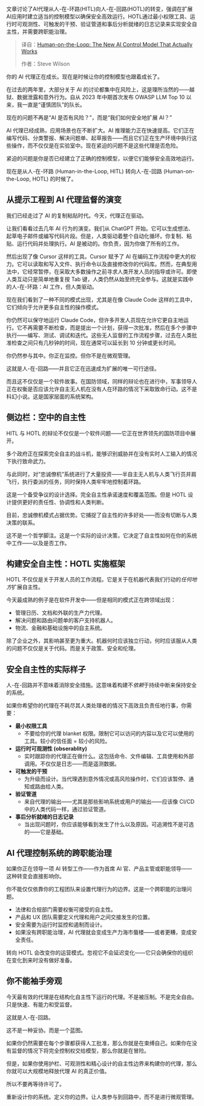 <!--
title: 人机回路：一种真正奏效的全新AI控制模型
cover: https://cdn.thenewstack.io/media/2025/07/5e9ee0d9-dawit-2b_coiuzcki-unsplash-scaled.jpg
summary: 文章讨论了AI代理从人-在-环路(HITL)向人-在-回路(HOTL)的转变，强调在扩展AI应用时建立适当的控制模型以确保安全高效运行。HOTL通过最小权限工具、运行时可观测性、可触发的干预、验证管道和事后分析就绪的日志记录来实现安全自主性，并需要跨职能治理。
-->

文章讨论了AI代理从人-在-环路(HITL)向人-在-回路(HOTL)的转变，强调在扩展AI应用时建立适当的控制模型以确保安全高效运行。HOTL通过最小权限工具、运行时可观测性、可触发的干预、验证管道和事后分析就绪的日志记录来实现安全自主性，并需要跨职能治理。

> 译自：[Human-on-the-Loop: The New AI Control Model That Actually Works](https://thenewstack.io/human-on-the-loop-the-new-ai-control-model-that-actually-works/)
> 
> 作者：Steve Wilson

你的 AI 代理正在成长。现在是时候让你的控制模型也跟着成长了。

在过去的两年里，大部分关于 AI 的讨论都集中在风险上，这是理所当然的——越狱、数据泄露和意外行为。自从 2023 年中期首次发布 OWASP LLM Top 10 以来，我一直是“谨慎团队”的队长。

现在的问题不再是“AI 是否有风险？”，而是“我们如何安全地扩展 AI？”

AI 代理已经成熟，应用场景也在不断扩大。AI 推理能力正在快速提高。它们正在编写代码、分类警报、解决问题单、起草报告——而且它们正在生产环境中执行这些操作，而不仅仅是在实验室中。现在紧迫的问题不是这些代理是否危险。

紧迫的问题是你是否已经建立了正确的控制模型，以便它们能够安全高效地运行。

现在是从人-在-环路 (Human-in-the-Loop, HITL) 转向人-在-回路 (Human-on-the-Loop, HOTL) 的时候了。

## 从提示工程到 AI 代理监督的演变

我们已经走过了 AI 的复制粘贴时代。今天，代理正在驱动。

让我们看看过去几年 AI 行为的演变。我们从 ChatGPT 开始。它可以生成想法、起草电子邮件或编写代码片段。但是，人类驱动着整个自动化循环。你复制、粘贴、运行代码并处理执行。AI 是被动的。你负责，因为你做了所有的工作。

然后出现了像 Cursor 这样的工具。Cursor 赋予了 AI 在编码工作流程中更大的权力。它可以读取和写入文件、执行命令以及直接修改你的代码库。然而，在典型用法中，它经常暂停，在采取大多数操作之前寻求人类开发人员的指导或许可。即使人类互动只是简单地重复按 Tab 键，人类仍然从始至终完全参与。这就是实践中的人-在-环路：AI 工作，但人类驱动。

现在我们看到了一种不同的模式出现，尤其是在像 Claude Code 这样的工具中，它们倾向于允许更多自主性的操作模式。

你仍然可以保守地运行 Claude Code，但许多开发人员现在允许它更自主地运行。它不再需要不断检查，而是提出一个计划，获得一次批准，然后在多个步骤中执行——编写、测试、调试和迭代。这些无人监督的工作流程步骤，过去在人类批准检查之间只有几秒钟的时间，现在通常可以延长到 10 分钟或更长时间。

你仍然参与其中。你正在监控。但你不是在微观管理。

这就是人-在-回路——并且它正在迅速成为扩展的唯一可行途径。

而且这不仅仅是一个软件故事。在国防领域，同样的辩论也在进行中，军事领导人正在权衡是否应该允许自主无人机在没有人在环路的情况下采取致命行动。这不是科幻小说。这是国家层面的系统架构。

## 侧边栏：空中的自主性

HITL 与 HOTL 的辩论不仅仅是一个软件问题——它正在世界领先的国防项目中展开。

多个政府正在探索完全自主的战斗机，能够识别威胁并在没有实时人工输入的情况下执行致命武力。

与此同时，对“忠诚僚机”系统进行了大量投资——半自主无人机与人类飞行员并肩飞行，执行委派的任务，同时保持人类牢牢地控制着环路。

这是一个备受争议的设计选择。完全自主性承诺速度和覆盖范围。但是 HOTL 设计提供更好的责任性、协调性和人类判断。

目前，忠诚僚机模式占据优势。它捕捉了自主性的许多好处——而没有切断与人类决策的联系。

这不是一个哲学脚注。这是一个实际的设计决策，它决定了自主性如何在你的系统中工作——以及是否工作。

## 构建安全自主性：HOTL 实施框架

HOTL 不仅仅是关于开发人员的工作流程。它是关于在机器代表我们行动的*任何地方*扩展自主性。

今天最成熟的例子是在软件开发中——但是相同的模式正在跨领域出现：

* 管理日历、文档和外联的生产力代理。
* 解决问题和路由问题单的客户支持机器人。
* 物流、金融和基础设施中的自主系统。

除了企业之外，其影响甚至更为重大。机器何时应该独立行动，何时应该服从人类的问题不仅仅是关于代码。而是关于政策、安全和伦理。

## **安全自主性的实际样子**

人-在-回路并不意味着消除安全措施。这意味着构建不*依赖*于持续中断来保持安全的系统。

如果你希望你的代理在不耗尽其人类处理者的情况下高效且负责任地行事，你需要：

* **最小权限工具**
  + 不要给你的代理 blanket 权限。限制它可以访问的内容以及它可以使用的工具。较小的信任面 = 较小的风险。
* **运行时可观测性 (obserablity)**
  + 实时跟踪你的代理正在做什么。这包括命令、文件编辑、工具使用和外部调用。不仅仅是日志——而是遥测数据。
* **可触发的干预**
  + 为升级而设计。当代理遇到意外情况或高风险操作时，它们应该暂停、通知或路由给人类。
* **验证管道**
  + 来自代理的输出——尤其是那些影响系统或用户的输出——应该像 CI/CD 中的人类代码一样，通过验证管道。
* **事后分析就绪的日志记录**
  + 当出现问题时，你应该能够看到发生了什么以及原因。可追溯性不是可选的——它是基础。

## AI 代理控制系统的跨职能治理

如果你正在领导一项 AI 转型工作——作为首席 AI 官、产品主管或职能领导——这种转变会直接影响你。

你不能仅仅依靠你的工程团队来设置代理行为的边界。这是一个跨职能的治理问题。

* 法律和合规部门需要权衡可接受的自主性。
* 产品和 UX 团队需要定义代理和用户之间交接发生的位置。
* 安全需要为运行时监控和遏制而设计。
* 如果没有跨职能治理，AI 代理就会变成生产力海市蜃楼——或者更糟，变成安全责任。

转向 HOTL 会改变你的运营模式。忽视它不会延迟变化——它只会确保你的组织在变化到来时没有做好准备。

## **你不能袖手旁观**

今天最有效的代理是在结构化自主性下运行的代理。不是被压制。不是完全自由。只是快速、有能力和受监督。

这就是人-在-回路。

这不是一种妥协。而是一个蓝图。

如果你仍然需要在每个步骤都获得人工批准，那么你就是在束缚自己。如果你在没有监督的情况下将完全控制权交给模型，那么你就是在冒险。

但是，如果你使用护栏、可观测性和精心设计的自主性边界来构建你的代理，那么你就可以大规模地释放代理 AI 的真正价值。

所以不要再等待许可了。

重新设计你的系统。定义你的边界。让人类参与到回路中，而不是进行微观管理。